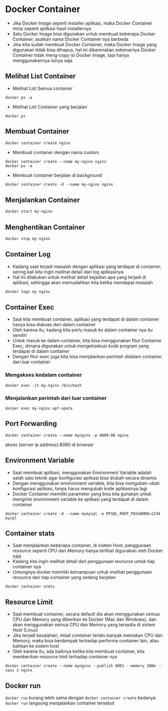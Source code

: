 # Docker Container
- Jika Docker Image seperti installer aplikasi, maka Docker Container mirip seperti aplikasi hasil installernya
- Satu Docker Image bisa digunakan untuk membuat beberapa Docker Container, asalkan nama Docker Container nya berbeda
- Jika kita sudah membuat Docker Container, maka Docker Image yang digunakan tidak bisa dihapus, hal ini dikarenakan sebenarnya Docker Container tidak meng-copy isi Docker Image, tapi hanya menggunakannya isinya saja  

## Melihat List Container

- Melihat List Semua container
```
docker ps -a
```  
- Melihat List Container yang berjalan  
```
docker ps
```  

## Membuat Container

```py title="docker container create {nama image}"
docker container create nginx
``` 

- Membuat container dengan nama custom
```
docker container create --name my-nginx nginx
docker ps -a
```  
- Membuat container berjalan di background 
```
docker container create -d --name my-nginx nginx
```  

## Menjalankan Container
```py title="docker start {nama container}"
docker start my-nginx
```

## Menghentikan Container
```py title="docker stop {nama container}"
docker stop my-nginx
```  

## Container Log
- Kadang saat terjadi masalah dengan aplikasi yang terdapat di container, sering kali kita ingin melihat detail dari log aplikasinya
- Hal ini dilakukan untuk melihat detail kejadian apa yang terjadi di aplikasi, sehingga akan memudahkan kita ketika mendapat masalah

```py title="docker logs {nama container}"
docker logs my-nginx
```

## Container Exec
- Saat kita membuat container, aplikasi yang terdapat di dalam container hanya bisa diakses dari dalam container
- Oleh karena itu, kadang kita perlu masuk ke dalam container nya itu sendiri
- Untuk masuk ke dalam container, kita bisa menggunakan fitur Container Exec, dimana digunakan untuk mengeksekusi kode program yang terdapat di dalam container
- Dengan fitur exec juga kita bisa menjalankan perintah didalam container dari luar container

### Mengakses kedalam container
```
docker exec -it my-nginx /bin/bash
```

### Menjalankan perintah dari luar container
```
docker exec my-nginx apt-upate
```  

## Port Forwarding
```
docker container create --name mynginx -p 8080:80 nginx
```
akses {server ip address}:8080 di browser

## Environment Variable
- Saat membuat aplikasi, menggunakan Environment Variable adalah salah satu teknik agar konfigurasi aplikasi bisa diubah secara dinamis
- Dengan menggunakan environment variable, kita bisa mengubah-ubah konfigurasi aplikasi, tanpa harus mengubah kode aplikasinya lagi
- Docker Container memiliki parameter yang bisa kita gunakan untuk mengirim environment variable ke aplikasi yang terdapat di dalam container
```
docker container create -d --name mymysql -e MYSQL_ROOT_PASSWORD=1234 mysql
```

## Container stats
- Saat menjalankan beberapa container, di sistem Host, penggunaan resource seperti CPU dan Memory hanya terlihat digunakan oleh Docker saja
- Kadang kita ingin melihat detail dari penggunaan resource untuk tiap container nya
- Untungnya docker memiliki kemampuan untuk melihat penggunaan resource dari tiap container yang sedang berjalan

```
docker container stats
```

## Resource Limit
- Saat membuat container, secara default dia akan menggunakan semua CPU dan Memory yang diberikan ke Docker (Mac dan Windows), dan akan menggunakan semua CPU dan Memory yang tersedia di sistem Host (Linux)
- Jika terjadi kesalahan, misal container terlalu banyak memakan CPU dan Memory, maka bisa berdampak terhadap performa container lain, atau bahkan ke sistem host
- Oleh karena itu, ada baiknya ketika kita membuat container, kita memberikan resource limit terhadap container nya

```
docker container create --name mynginx --publish 8081 --memory 100m --cpus 1 nginx
```
## Docker run
`docker run` kurang lebih sama dengan `docker container create` bedanya `docker run` langsung menjalankan container tersebut



